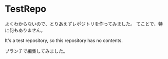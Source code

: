 # TestRepo
よくわからないので、とりあえずレポジトリを作ってみました。
てことで、特に何もありません。

It's a test repository, so this repository has no contents.


ブランチで編集してみました。

